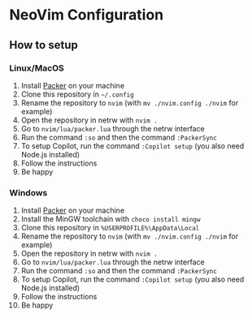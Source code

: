 # NeoVim Configuration

## How to setup

### Linux/MacOS

1. Install [Packer](https://github.com/wbthomason/packer.nvim#quickstart) on your machine
2. Clone this repository in `~/.config`
3. Rename the repository to `nvim` (with `mv ./nvim.config ./nvim` for example)
4. Open the repository in netrw with `nvim .`
5. Go to `nvim/lua/packer.lua` through the netrw interface
6. Run the command `:so` and then the command `:PackerSync`
7. To setup Copilot, run the command `:Copilot setup` (you also need Node.js installed)
8. Follow the instructions
9. Be happy

### Windows

1. Install [Packer](https://github.com/wbthomason/packer.nvim#quickstart) on your machine
2. Install the MinGW toolchain with `choco install mingw`
3. Clone this repository in `%USERPROFILE%\AppData\Local`
4. Rename the repository to `nvim` (with `mv ./nvim.config ./nvim` for example)
5. Open the repository in netrw with `nvim .`
6. Go to `nvim/lua/packer.lua` through the netrw interface
7. Run the command `:so` and then the command `:PackerSync`
8. To setup Copilot, run the command `:Copilot setup` (you also need Node.js installed)
9. Follow the instructions
10. Be happy


